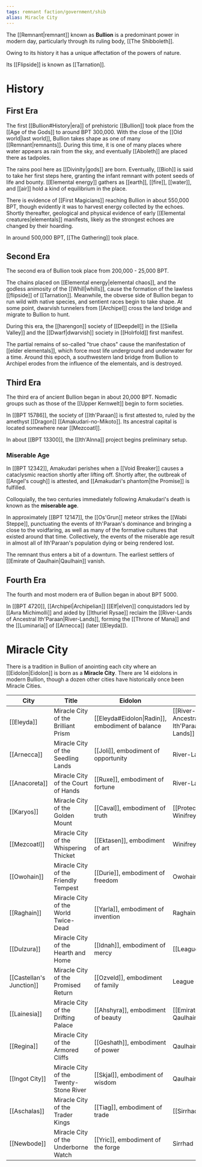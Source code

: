 ```yaml
---
tags: remnant faction/government/shib
alias: Miracle City
---
```

The [[Remnant|remnant]] known as **Bullion** is a predominant power in modern day, particularly through its ruling body, [[The Shibboleth]]. 

Owing to its history it has a unique affectation of the powers of nature.

Its [[Flipside]] is known as [[Tarnation]].

# History
## First Era
The first [[Bullion#History|era]] of prehistoric [[Bullion]] took place from the [[Age of the Gods]] to around BPT 300,000. With the close of the [[Old world|last world]], Bullion takes shape as one of many [[Remnant|remnants]]. During this time, it is one of many places where water appears as rain from the sky, and eventually [[Aboleth]] are placed there as tadpoles.

The rains pool here as [[Divinity|gods]] are born. Eventually, [[Bioh]] is said to take her first steps here, granting the infant remnant with potent seeds of life and bounty. [[Elemental energy]] gathers as [[earth]], [[fire]], [[water]], and [[air]] hold a kind of equilibrium in the place.

There is evidence of [[First Magicians]] reaching Bullion in about 550,000 BPT, though evidently it was to harvest energy collected by the echoes. Shortly thereafter, geological and physical evidence of early [[Elemental creatures|elementals]] manifests, likely as the strongest echoes are changed by their hoarding.

In around 500,000 BPT, [[The Gathering]] took place.
## Second Era 

The second era of Bullion took place from 200,000 - 25,000 BPT.

The chains placed on [[Elemental energy|elemental chaos]], and the godless animosity of the [[Whill|whills]], cause the formation of the lawless [[flipside]] of [[Tarnation]]. Meanwhile, the obverse side of Bullion began to run wild with native species, and sentient races begin to take shape. At some point, dwarvish tunnelers from [[Archipel]] cross the land bridge and migrate to Bullion to hunt.

During this era, the [[harengon]] society of [[Deepdell]] in the [[Siella Valley]] and the [[Dwarf|dwarvish]] society in [[Holrfold]] first manifest. 

The partial remains of so-called "true chaos" cause the manifestation of [[elder elementals]], which force most life underground and underwater for a time. Around this epoch, a southwestern land bridge from Bullion to Archipel erodes from the influence of the elementals, and is destroyed.

## Third Era
The third era of ancient Bullion began in about 20,000 BPT. Nomadic groups such as those of the [[Upper Kernwelt]] begin to form societies.

In [[BPT 15786]], the society of [[Ith'Paraan]] is first attested to, ruled by the amethyst [[Dragon]] [[Amakudari-no-Mikoto]]. Its ancestral capital is located somewhere near [[Mezcoatl]].

In about [[BPT 13300]], the [[Ith'Alnna]] project begins preliminary setup.

### Miserable Age
In [[BPT 12342]], Amakudari perishes when a [[Void Breaker]] causes a cataclysmic reaction shortly after lifting off. Shortly after, the outbreak of [[Angel's cough]] is attested, and [[Amakudari's phantom|the Promise]] is fulfilled. 

Colloquially, the two centuries immediately following Amakudari's death is known as the **miserable age**.

In approximately [[BPT 12147]], the [[Os'Grun]] meteor strikes the [[Wabi Steppe]], punctuating the events of Ith'Paraan's dominance and bringing a close to the voidfaring, as well as many of the formative cultures that existed around that time. Collectively, the events of the miserable age result in almost all of Ith'Paraan's population dying or being rendered lost.

The remnant thus enters a bit of a downturn. The earliest settlers of [[Emirate of Qaulhain|Qaulhain]] vanish.
## Fourth Era
The fourth and most modern era of Bullion began in about BPT 5000.

In [[BPT 4720]], [[Archipel|Archipelian]] [[Elf|elven]] conquistadors led by [[Avra Michimolli]] and aided by [[Ithuriel Rysae]] reclaim the [[River-Lands of Ancestral Ith'Paraan|River-Lands]], forming the [[Throne of Mana]] and the [[Luminaria]] of [[Arnecca]] (later [[Eleyda]]).

# Miracle City
There is a tradition in Bullion of anointing each city where an [[Eidolon|Eidolon]] is born as a **Miracle City**. There are 14 eidolons in modern Bullion, though a dozen other cities have historically once been Miracle Cities.

| City | Title | Eidolon | Region |
| ---- | ----- | ----- | --- |
| [[Eleyda]] | Miracle City of the Brilliant Prism | [[Eleyda#Eidolon\|Radin]], embodiment of balance | [[River-Lands of Ancestral Ith'Paraan\|River-Lands]] |
| [[Arnecca]] | Miracle City of the Seedling Lands | [[Joli]], embodiment of opportunity | River-Lands |
| [[Anacoreta]] | Miracle City of the Court of Hands | [[Ruxe]], embodiment of fortune | River-Lands |
| [[Karyos]] | Miracle City of the Golden Mount | [[Caval]], embodiment of truth | [[Protectorate of Winifreyad\|Winifreyad]] |
| [[Mezcoatl]] | Miracle City of the Whispering Thicket | [[Ektasen]], embodiment of art | Winifreyad |
| [[Owohain]] | Miracle City of the Friendly Tempest | [[Durie]], embodiment of freedom | Owohain |
| [[Raghain]] | Miracle City of the World Twice-Dead | [[Yarla]], embodiment of invention | Raghain |
| [[Dulzura]] | Miracle City of the Hearth and Home | [[Idnah]], embodiment of mercy | [[League of Joriele]] |
| [[Castellan's Junction]] | Miracle City of the Promised Return | [[Ozveld]], embodiment of family | League of Joriele
| [[Lainesia]] | Miracle City of the Drifting Palace | [[Ahshyra]], embodiment of beauty | [[Emirate of Qaulhain\|Qaulhain]] |
| [[Regina]] | Miracle City of the Armored Cliffs | [[Geshath]], embodiment of power | Qaulhain |
| [[Ingot City]] | Miracle City of the Twenty-Stone River | [[Skjal]], embodiment of wisdom | Qaulhain |
| [[Aschalas]] | Miracle City of the Trader Kings | [[Tiag]], embodiment of trade | [[Sirrhad]] |
| [[Newbode]] | Miracle City of the Underborne Watch | [[Yric]], embodiment of the forge | Sirrhad |


